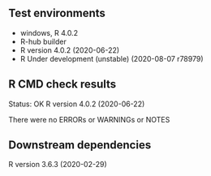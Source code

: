 ## Test environments
* windows, R 4.0.2
* R-hub builder
* R version 4.0.2 (2020-06-22)
* R Under development (unstable) (2020-08-07 r78979)

## R CMD check results
Status: OK
R version 4.0.2 (2020-06-22)

There were no ERRORs or WARNINGs or NOTES


  
## Downstream dependencies
R version 3.6.3 (2020-02-29)
